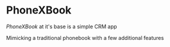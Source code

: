 # **PhoneXBook**

*PhoneXBook* at it's base is a simple CRM app

Mimicking a traditional phonebook with a few additional features
